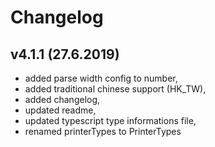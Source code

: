 # Changelog


## v4.1.1 (27.6.2019)
- added parse width config to number,
- added traditional chinese support (HK_TW),
- added changelog,
- updated readme,
- updated typescript type informations file,
- renamed printerTypes to PrinterTypes